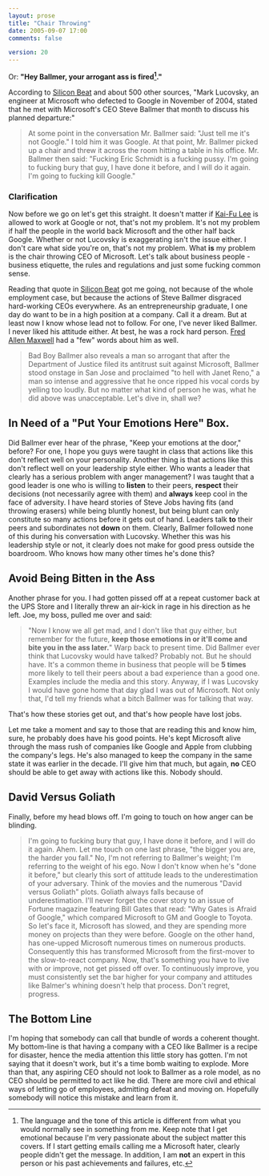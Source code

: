```yaml
---
layout: prose
title: "Chair Throwing"
date: 2005-09-07 17:00
comments: false

version: 20
---
```


Or: **"Hey Ballmer, your arrogant ass is fired[^1]."**

According to [Silicon Beat][1] and about 500 other sources, "Mark Lucovsky, an engineer at Microsoft who defected to Google in November of 2004, stated that he met with Microsoft's CEO Steve Ballmer that month to discuss his planned departure:"

> At some point in the conversation Mr. Ballmer said: "Just tell me it's not Google." I told him it was Google. At that point, Mr. Ballmer picked up a chair and threw it across the room hitting a table in his office. Mr. Ballmer then said: "Fucking Eric Schmidt is a fucking pussy. I'm going to fucking bury that guy, I have done it before, and I will do it again. I'm going to fucking kill Google."
### Clarification

Now before we go on let's get this straight. It doesn't matter if [Kai-Fu Lee][2] is allowed to work at Google or not, that's not my problem. It's not my problem if half the people in the world back Microsoft and the other half back Google. Whether or not Lucovsky is exaggerating isn't the issue either. I don't care what side you're on, that's not my problem. What **is** my problem is the chair throwing CEO of Microsoft. Let's talk about business people - business etiquette, the rules and regulations and just some fucking common sense.

Reading that quote in [Silicon Beat][3] got me going, not because of the whole employment case, but because the actions of Steve Ballmer disgraced hard-working CEOs everywhere. As an entrepreneurship graduate, I one day do want to be in a high position at a company. Call it a dream. But at least now I know whose lead not to follow. For one, I've never liked Ballmer. I never liked his attitude either. At best, he was a rock hard person. [Fred Allen Maxwell][4] had a "few" words about him as well.

> Bad Boy Ballmer also reveals a man so arrogant that after the Department of Justice filed its antitrust suit against Microsoft, Ballmer stood onstage in San Jose and proclaimed "to hell with Janet Reno," a man so intense and aggressive that he once ripped his vocal cords by yelling too loudly.
But no matter what kind of person he was, what he did above was unacceptable. Let's dive in, shall we?

## In Need of a "Put Your Emotions Here" Box.

Did Ballmer ever hear of the phrase, "Keep your emotions at the door," before? For one, I hope you guys were taught in class that actions like this don't reflect well on your personality. Another thing is that actions like this don't reflect well on your leadership style either. Who wants a leader that clearly has a serious problem with anger management? I was taught that a good leader is one who is willing to **listen** to their peers, **respect** their decisions (not necessarily agree with them) and **always** keep cool in the face of adversity. I have heard stories of Steve Jobs having fits (and throwing erasers) while being bluntly honest, but being blunt can only constitute so many actions before it gets out of hand. Leaders talk **to** their peers and subordinates not **down** on them. Clearly, Ballmer followed none of this during his conversation with Lucovsky. Whether this was his leadership style or not, it clearly does not make for good press outside the boardroom. Who knows how many other times he's done this?

## Avoid Being Bitten in the Ass

Another phrase for you. I had gotten pissed off at a repeat customer back at the UPS Store and I literally threw an air-kick in rage in his direction as he left. Joe, my boss, pulled me over and said:

> "Now I know we all get mad, and I don't like that guy either, but remember for the future, **keep those emotions in or it'll come and bite you in the ass later.**"
Warp back to present time. Did Ballmer ever think that Lucovsky would have talked? Probably not. But he should have. It's a common theme in business that people will be **5 times** more likely to tell their peers about a bad experience than a good one. Examples include the media and this story. Anyway, if I was Lucovsky I would have gone home that day glad I was out of Microsoft. Not only that, I'd tell my friends what a bitch Ballmer was for talking that way.

That's how these stories get out, and that's how people have lost jobs.

Let me take a moment and say to those that are reading this and know him, sure, he probably does have his good points. He's kept Microsoft alive through the mass rush of companies like Google and Apple from clubbing the company's legs. He's also managed to keep the company in the same state it was earlier in the decade. I'll give him that much, but again, **no** CEO should be able to get away with actions like this. Nobody should.

## David Versus Goliath

Finally, before my head blows off. I'm going to touch on how anger can be blinding.

> I'm going to fucking bury that guy, I have done it before, and I will do it again.
Ahem. Let me touch on one last phrase, "the bigger you are, the harder you fall." No, I'm not referring to Ballmer's weight; I'm referring to the weight of his ego. Now I don't know when he's "done it before," but clearly this sort of attitude leads to the underestimation of your adversary. Think of the movies and the numerous "David versus Goliath" plots. Goliath always falls because of underestimation. I'll never forget the cover story to an issue of Fortune magazine featuring Bill Gates that read: "Why Gates is Afraid of Google," which compared Microsoft to GM and Google to Toyota. So let's face it, Microsoft has slowed, and they are spending more money on projects than they were before. Google on the other hand, has one-upped Microsoft numerous times on numerous products. Consequently this has transformed Microsoft from the first-mover to the slow-to-react company. Now, that's something you have to live with or improve, not get pissed off over. To continuously improve, you must consistently set the bar higher for your company and attitudes like Balmer's whining doesn't help that process. Don't regret, progress.

## The Bottom Line

I'm hoping that somebody can call that bundle of words a coherent thought. My bottom-line is that having a company with a CEO like Ballmer is a recipe for disaster, hence the media attention this little story has gotten. I'm not saying that it doesn't work, but it's a time bomb waiting to explode. More than that, any aspiring CEO should not look to Ballmer as a role model, as no CEO should be permitted to act like he did. There are more civil and ethical ways of letting go of employees, admitting defeat and moving on. Hopefully somebody will notice this mistake and learn from it.

[^1]: The language and the tone of this article is different from what you would normally see in something from me. Keep note that I get emotional because I'm very passionate about the subject matter this covers. If I start getting emails calling me a Microsoft hater, clearly people didn't get the message. In addition, I am **not** an expert in this person or his past achievements and failures, etc.

[1]: http://www.siliconbeat.com/entries/2005/09/07/im_going_to_fing_kill_google_and_more.html
[2]: http://www.computerworld.com/governmenttopics/government/legalissues/story/0,10801,104447,00.html
[3]: http://www.siliconbeat.com
[4]: http://www.amazon.com/exec/obidos/tg/detail/-/0060935413/ref=dp_return_1/102-0383078-8884916

